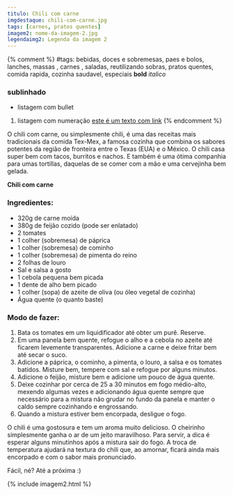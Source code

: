 ```yaml
---
titulo: Chili com carne
imgdestaque: chili-com-carne.jpg
tags: [carnes, pratos quentes]
imagem2: nome-da-imagem-2.jpg
legendaimg2: Legenda da imagem 2
---
```

{% comment %}
#tags: bebidas, doces e sobremesas, paes e bolos, lanches, massas , carnes , saladas, reutilizando sobras, pratos quentes, comida rapida, cozinha saudavel, especiais
**bold**
*italico*
### sublinhado
* listagem com bullet
1. listagem com numeração
[este é um texto com link](https://www.enderecodolink.com)
{% endcomment %}

O chili com carne, ou simplesmente chili, é uma das receitas mais tradicionais da comida Tex-Mex, a famosa cozinha que combina os sabores potentes da região de fronteira entre o Texas (EUA) e o México. O chili casa super bem com tacos, burritos e nachos. E também é uma ótima companhia para umas tortillas, daquelas de se comer com a mão e uma cervejinha bem gelada. 


**Chili com carne**

### Ingredientes:

* 320g de carne moída 
* 380g de feijão cozido (pode ser enlatado)
* 2 tomates
* 1 colher (sobremesa) de páprica
* 1 colher (sobremesa) de cominho 
* 1 colher (sobremesa) de pimenta do reino 
* 2 folhas de louro
* Sal e salsa a gosto
* 1 cebola pequena bem picada
* 1 dente de alho bem picado
* 1 colher (sopa) de azeite de oliva (ou óleo vegetal de cozinha)
* Água quente (o quanto baste)

### Modo de fazer: 

1. Bata os tomates em um liquidificador até obter um purê. Reserve.
2. Em uma panela bem quente, refogue o alho e a cebola no azeite até ficarem levemente transparentes. Adicione a carne e deixe fritar bem até secar o suco. 
3. Adicione a páprica, o cominho, a pimenta, o louro, a salsa e os tomates batidos. Misture bem, tempere com sal e refogue por alguns minutos. 
4. Adicione o feijão, misture bem e adicione um pouco de água quente. 
5. Deixe cozinhar por cerca de 25 a 30 minutos em fogo médio-alto, mexendo algumas vezes e adicionando água quente sempre que necessário para a mistura não grudar no fundo da panela e manter o caldo sempre cozinhando e engrossando. 
6. Quando a mistura estiver bem encorpada, desligue o fogo. 

O chili é uma gostosura e tem um aroma muito delicioso. O cheirinho simplesmente ganha o ar de um jeito maravilhoso. Para servir, a dica é esperar alguns minutinhos após a mistura sair do fogo. A troca de temperatura ajudará na textura do chili que, ao amornar, ficará ainda mais encorpado e com o sabor mais pronunciado.

Fácil, né?
Até a próxima :)


{% include imagem2.html %}
